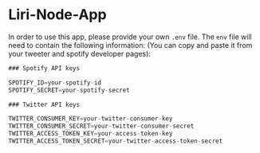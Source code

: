 # Liri-Node-App

In order to use this app, please provide your own `.env` file. The `env` file will need to contain the following information: (You can copy and paste it from your tweeter and spotify developer pages):

```js
### Spotify API keys

SPOTIFY_ID=your-spotify-id
SPOTIFY_SECRET=your-spotify-secret

### Twitter API keys

TWITTER_CONSUMER_KEY=your-twitter-consumer-key
TWITTER_CONSUMER_SECRET=your-twitter-consumer-secret
TWITTER_ACCESS_TOKEN_KEY=your-access-token-key
TWITTER_ACCESS_TOKEN_SECRET=your-twitter-access-token-secret

```